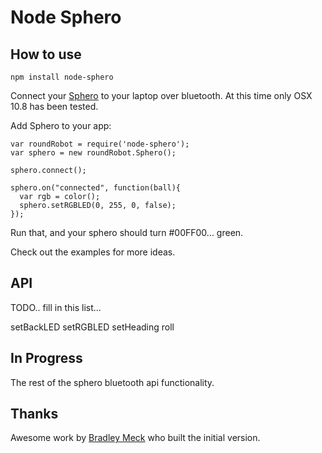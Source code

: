 # Node Sphero

## How to use

    npm install node-sphero

Connect your [Sphero](http://gosphero.com) to your laptop over bluetooth. At this time only OSX 10.8 has been tested.

Add Sphero to your app:

    var roundRobot = require('node-sphero');
    var sphero = new roundRobot.Sphero();

    sphero.connect();

    sphero.on("connected", function(ball){
      var rgb = color();
      sphero.setRGBLED(0, 255, 0, false);
    });

Run that, and your sphero should turn #00FF00... green.

Check out the examples for more ideas.


## API

TODO.. fill in this list...

setBackLED
setRGBLED
setHeading
roll

## In Progress

The rest of the sphero bluetooth api functionality.

## Thanks 

Awesome work by [Bradley Meck](https://github.com/bmeck) who built the initial version.
